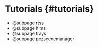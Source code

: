 # Tutorials {#tutorials}

- @subpage rtss
- @subpage hlms
- @subpage trays
- @subpage pczscenemanager
